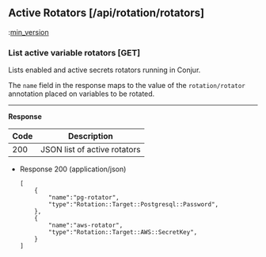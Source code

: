 ## Active Rotators [/api/rotation/rotators]

:[min_version](partials/min_version_4.7.md)

### List active variable rotators [GET]

Lists enabled and active secrets rotators running in Conjur.

The `name` field in the response maps to the value of the
`rotation/rotator` annotation placed on variables to be rotated.

---

**Response**

|Code|Description|
|----|-----------|
|200|JSON list of active rotators|

+ Response 200 (application/json)

    ```
    [
        {
            "name":"pg-rotator",
            "type":"Rotation::Target::Postgresql::Password",
        },
        {
            "name":"aws-rotator",
            "type":"Rotation::Target::AWS::SecretKey",
        }
    ]
    ```
